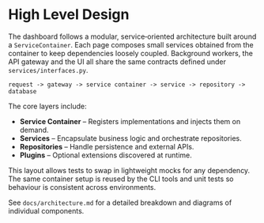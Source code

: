 # High Level Design

The dashboard follows a modular, service‑oriented architecture built around a
`ServiceContainer`. Each page composes small services obtained from the
container to keep dependencies loosely coupled.  Background workers, the API
gateway and the UI all share the same contracts defined under
`services/interfaces.py`.

```
request -> gateway -> service container -> service -> repository -> database
```

The core layers include:

- **Service Container** – Registers implementations and injects them on demand.
- **Services** – Encapsulate business logic and orchestrate repositories.
- **Repositories** – Handle persistence and external APIs.
- **Plugins** – Optional extensions discovered at runtime.

This layout allows tests to swap in lightweight mocks for any dependency. The
same container setup is reused by the CLI tools and unit tests so behaviour is
consistent across environments.

See `docs/architecture.md` for a detailed breakdown and diagrams of individual
components.
